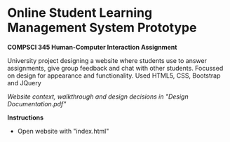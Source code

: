 # Online Student Learning Management System Prototype
**COMPSCI 345 Human-Computer Interaction Assignment**

University project designing a website where students use to answer assignments, give group feedback
and chat with other students. Focussed on design for appearance and functionality. Used HTML5, CSS,
Bootstrap and JQuery

*Website context, walkthrough and design decisions in "Design Documentation.pdf"*

**Instructions**

- Open website with "index.html"

